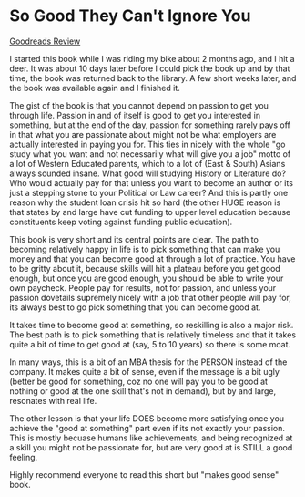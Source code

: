 # So Good They Can't Ignore You
[Goodreads Review](https://www.goodreads.com/review/show/6763007281)

I started this book while I was riding my bike about 2 months ago, and I hit a deer. It was about 10 days later before I could pick the book up and by that time, the book was returned back to the library. A few short weeks later, and the book was available again and I finished it.

The gist of the book is that you cannot depend on passion to get you through life. Passion in and of itself is good to get you interested in something, but at the end of the day, passion for something rarely pays off in that what you are passionate about might not be what employers are actually interested in paying you for. This ties in nicely with the whole "go study what you want and not necessarily what will give you a job" motto of a lot of Western Educated parents, which to a lot of (East & South) Asians always sounded insane. What good will studying History or Literature do? Who would actually pay for that unless you want to become an author or its just a stepping stone to your Political or Law career? And this is partly one reason why the student loan crisis hit so hard (the other HUGE reason is that states by and large have cut funding to upper level education because constituents keep voting against funding public education).

This book is very short and its central points are clear. The path to becoming relatively happy in life is to pick something that can make you money and that you can become good at through a lot of practice. You have to be gritty about it, because skills will hit a plateau before you get good enough, but once you are good enough, you should be able to write your own paycheck. People pay for results, not for passion, and unless your passion dovetails supremely nicely with a job that other people will pay for, its always best to go pick something that you can become good at.

It takes time to become good at something, so reskilling is also a major risk. The best path is to pick something that is relatively timeless and that it takes quite a bit of time to get good at (say, 5 to 10 years) so there is some moat.

In many ways, this is a bit of an MBA thesis for the PERSON instead of the company. It makes quite a bit of sense, even if the message is a bit ugly (better be good for something, coz no one will pay you to be good at nothing or good at the one skill that's not in demand), but by and large, resonates with real life.

The other lesson is that your life DOES become more satisfying once you achieve the "good at something" part even if its not exactly your passion. This is mostly becuase humans like achievements, and being recognized at a skill you might not be passionate for, but are very good at is STILL a good feeling.

Highly recommend everyone to read this short but "makes good sense" book.